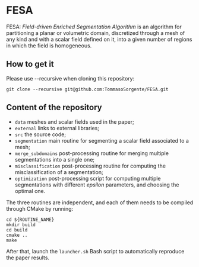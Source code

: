 # FESA

FESA: _Field-driven Enriched Segmentation Algorithm_ is an algorithm for partitioning a planar or volumetric domain, discretized through a mesh of any kind and with a scalar field defined on it, into a given number of regions in which the field is homogeneous.

## How to get it 

Please use --recursive when cloning this repository:

```
git clone --recursive git@github.com:TommasoSorgente/FESA.git
```

## Content of the repository

 - `data` meshes and scalar fields used in the paper;
 - `external` links to external libraries;
 - `src` the source code;
 - `segmentation` main routine for segmenting a scalar field associated to a mesh;
 - `merge_subdomains` post-processing routine for merging multiple segmentations into a single one;
 - `misclassification` post-processing routine for computing the misclassification of a segmentation;
 - `optimization` post-processing script for computing multiple segmentations with different _epsilon_ parameters, and choosing the optimal one.

The three routines are independent, and each of them needs to be compiled through CMake by running:
```
cd ${ROUTINE_NAME}
mkdir build
cd build
cmake ..
make
```
After that, launch the `launcher.sh` Bash script to automatically reproduce the paper results.
